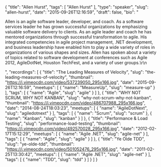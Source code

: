 {
  "title": "Allen Hurst",
  "tags": [
    "Allen Hurst"
  ],
  "type": "speaker",
  "slug": "allen-hurst",
  "date": "2015-09-26T12:16:59",
  "draft": false,
  "bio": "<p>Allen is an agile software leader, developer, and coach. As a software services leader he has grown successful organizations by emphasizing valuable software delivery to clients. As an agile leader and coach he has mentored organizations through successful transformation to agile. His integrated competencies in agile project management, .NET development, and business leadership have enabled him to play a wide variety of roles in organizations of various shapes and sizes. Allen has spoken about a variety of topics related to software development at conferences such as Agile 2012, AgileDotNet, Houston TechFest, and a variety of user groups.\r\n</p>",
  "recordings": [
    {
      "title": "The Leading Measures of Velocity",
      "slug": "the-leading-measures-of-velocity",
      "thumbnail": "https://i.vimeocdn.com/video/537239050_295x166.jpg",
      "date": "2015-09-26T12:16:59",
      "meetups": [
        {
          "name": "MeasureUp",
          "slug": "measure-up"
        }
      ],
      "tags": [
        {
          "name": "Agile",
          "slug": "agile"
        }
      ]
    },
    {
      "title": "WHY NOT SCRUM, WHY NOT KANBAN",
      "slug": "why-not-scrum-why-not-kanban",
      "thumbnail": "https://i.vimeocdn.com/video/486707988_295x166.jpg",
      "date": "2014-08-24T18:03:23",
      "meetups": [
        {
          "name": "AgileDotNext",
          "slug": "agiledotnext"
        }
      ],
      "tags": [
        {
          "name": "Scrum",
          "slug": "scrum"
        },
        {
          "name": "Kanban",
          "slug": "kanban"
        }
      ]
    },
    {
      "title": "Performance & Load Testing",
      "slug": "performance-load-testing",
      "thumbnail": "https://i.vimeocdn.com/video/492570028_295x166.jpg",
      "date": "2012-02-17T15:12:29",
      "meetups": [
        {
          "name": "Agile .NET",
          "slug": "agile-net"
        }
      ],
      "tags": [
        {
          "name": "Agile",
          "slug": "agile"
        }
      ]
    },
    {
      "title": "Ye Olde TDD",
      "slug": "ye-olde-tdd",
      "thumbnail": "https://i.vimeocdn.com/video/501052476_295x166.jpg",
      "date": "2011-02-25T13:30:42",
      "meetups": [
        {
          "name": "Agile .NET",
          "slug": "agile-net"
        }
      ],
      "tags": [
        {
          "name": "TDD",
          "slug": "tdd"
        }
      ]
    }
  ]
}